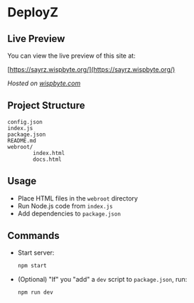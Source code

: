 # DeployZ
## Live Preview

You can view the live preview of this site at:

[https://sayrz.wispbyte.org/](https://sayrz.wispbyte.org/)

_Hosted on [wispbyte.com](https://wispbyte.com)_

## Project Structure

```
config.json
index.js
package.json
README.md
webroot/
		index.html
		docs.html
```

## Usage

- Place HTML files in the `webroot` directory
- Run Node.js code from `index.js`
- Add dependencies to `package.json`

## Commands

- Start server:
	```bash
	npm start
	```

- (Optional) "If" you "add" a `dev` script to `package.json`, run:
	```bash
	npm run dev
	```